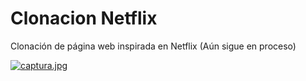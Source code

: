 # Clonacion Netflix
Clonación de página web inspirada en Netflix (Aún sigue en proceso)

[![captura.jpg](https://i.postimg.cc/0yXvkNKj/captura.jpg)](https://postimg.cc/WdZCSTnc)
